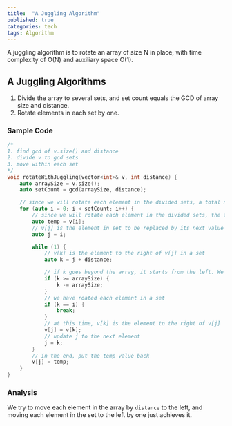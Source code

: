 ```yaml
---
title:  "A Juggling Algorithm"
published: true
categories: tech
tags: Algorithm
---
```


A juggling algorithm is to rotate an array of size N in place, with time complexity of O(N) and auxiliary space O(1).

## A Juggling Algorithms

1. Divide the array to several sets, and set count equals the GCD of array size and distance.
2. Rotate elements in each set by one.

### Sample Code

```cpp
/*
1. find gcd of v.size() and distance
2. divide v to gcd sets
3. move within each set
*/
void rotateWithJuggling(vector<int>& v, int distance) {
	auto arraySize = v.size();
	auto setCount = gcd(arraySize, distance);

	// since we will rotate each element in the divided sets, a total number of setCount outer loop is needed
	for (auto i = 0; i < setCount; i++) {
		// since we will rotate each element in the divided sets, the first element in each set will be replaced.
		auto temp = v[i];
		// v[j] is the element in set to be replaced by its next value
		auto j = i;

		while (1) {
			// v[k] is the element to the right of v[j] in a set
			auto k = j + distance;

			// if k goes beyond the array, it starts from the left. We use subtraction here because mod operation is slow
			if (k >= arraySize) {
				k -= arraySize;
			}
			// we have roated each element in a set
			if (k == i) {
				break;
			}
			// at this time, v[k] is the element to the right of v[j]
			v[j] = v[k];
			// update j to the next element
			j = k;
		}
		// in the end, put the temp value back
		v[j] = temp;
	}
}
```

### Analysis

We try to move each element in the array by `distance` to the left, and moving each element in the set to the left by one just achieves it.
